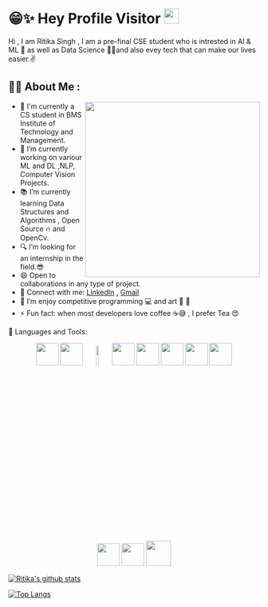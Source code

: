 
# 😁✨ Hey Profile Visitor  <img src="https://raw.githubusercontent.com/iampavangandhi/iampavangandhi/master/gifs/Hi.gif" width="30px">
<p align="left"> 

Hi , I am Ritika Singh , I am a pre-final CSE student who is intrested in AI & ML 🤖 as well as Data Science 🐱‍🏍and also evey tech that can make our lives easier.✌


 ## 👩‍💻 About Me :
 
 <img align = "right"  width = "350"  src="https://cdn.dribbble.com/users/331265/screenshots/2498700/ana-d-small.gif" >
 
- 🎒 I'm currently a CS student in BMS Institute of Technology and Management.
- 🔭 I’m currently working on variour ML and DL ,NLP, Computer Vision Projects.
- 📚 I’m currently learning Data Structures and Algorithms , Open Source 🔥  and OpenCv.
- 🔍 I’m looking for an internship in the field.😎
- 😄 Open to collaborations in any type of project.
- 🤝 Connect with me:  [LinkedIn](www.linkedin.com/in/ritikasingh2000)  , [Gmail](ritika.singh2929@gmail.com)
- 👯 I’m enjoy competitive programming 💻  and art 🎨 👻
- ⚡ Fun fact: when most developers love coffee ☕😅 , I prefer Tea 😍

👸 Languages and Tools:<p align="center"></p>
      <p align="center">
        <code><a href="https://www.python.org/" target="_blank"><img height="45" src="https://www.vectorlogo.zone/logos/python/python-ar21.svg"></a></code> 
         <code><a href="https://git-scm.com/" target="_blank"><img height="45" src="https://seeklogo.com/images/C/c-logo-672525892C-seeklogo.com.png"></a></code>
         <code><img width="10%" src="https://www.vectorlogo.zone/logos/java/java-ar21.svg"></code>
         <code><a href="https://www.tensorflow.org/" target="_blank"><img height="45" src="https://www.vectorlogo.zone/logos/tensorflow/tensorflow-ar21.svg"></a></code> 
        <code><a href="https://jupyter.org/" target="_blank"><img height="45" src="https://www.vectorlogo.zone/logos/jupyter/jupyter-ar21.svg"></a></code>
        <code><a href="https://numpy.org/" target="_blank"><img height="45" src="https://www.vectorlogo.zone/logos/numpy/numpy-ar21.svg"></a></code>
        <code><a href="https://pandas.pydata.org/" target="_blank"><img height="45" src="https://upload.wikimedia.org/wikipedia/commons/e/ed/Pandas_logo.svg"></a></code>
        <code><a href="https://matplotlib.org/" target="_blank"><img height="45" src="https://upload.wikimedia.org/wikipedia/commons/8/84/Matplotlib_icon.svg"></a></code>       
        <code><a href="https://docs.github.com/en" target="_blank"><img height="45" src="https://www.vectorlogo.zone/logos/git-scm/git-scm-ar21.svg"></a></code>
        <code><a href="https://docs.github.com/en" target="_blank"><img height="45" src="https://www.vectorlogo.zone/logos/github/github-ar21.svg"></a></code>
        <img src="https://cdn1.vectorstock.com/i/1000x1000/77/30/sql-database-icon-logo-design-ui-or-ux-app-vector-17507730.jpg" width="50"/>        
      </p>
    </p>

[![Ritika's github stats](https://github-readme-stats.vercel.app/api?username=ritika-singh2000)](https://github.com/ritika-singh2000/github-readme-stats)

[![Top Langs](https://github-readme-stats.vercel.app/api/top-langs/?username=ritika-singh2000)](https://github.com/ritika-singh2000/github-readme-stats)

